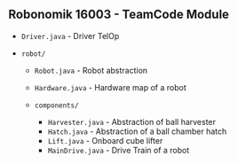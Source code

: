 ## Robonomik 16003 - TeamCode Module

- `Driver.java` - Driver TelOp

- `robot/`
    - `Robot.java` - Robot abstraction
    - `Hardware.java` - Hardware map of a robot
    
    - `components/`
        - `Harvester.java` - Abstraction of ball harvester
        - `Hatch.java` - Abstraction of a ball chamber hatch
        - `Lift.java` - Onboard cube lifter
        - `MainDrive.java` - Drive Train of a robot